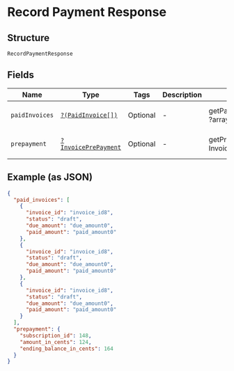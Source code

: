 
# Record Payment Response

## Structure

`RecordPaymentResponse`

## Fields

| Name | Type | Tags | Description | Getter | Setter |
|  --- | --- | --- | --- | --- | --- |
| `paidInvoices` | [`?(PaidInvoice[])`](../../doc/models/paid-invoice.md) | Optional | - | getPaidInvoices(): ?array | setPaidInvoices(?array paidInvoices): void |
| `prepayment` | [`?InvoicePrePayment`](../../doc/models/invoice-pre-payment.md) | Optional | - | getPrepayment(): ?InvoicePrePayment | setPrepayment(?InvoicePrePayment prepayment): void |

## Example (as JSON)

```json
{
  "paid_invoices": [
    {
      "invoice_id": "invoice_id8",
      "status": "draft",
      "due_amount": "due_amount0",
      "paid_amount": "paid_amount0"
    },
    {
      "invoice_id": "invoice_id8",
      "status": "draft",
      "due_amount": "due_amount0",
      "paid_amount": "paid_amount0"
    },
    {
      "invoice_id": "invoice_id8",
      "status": "draft",
      "due_amount": "due_amount0",
      "paid_amount": "paid_amount0"
    }
  ],
  "prepayment": {
    "subscription_id": 148,
    "amount_in_cents": 124,
    "ending_balance_in_cents": 164
  }
}
```

